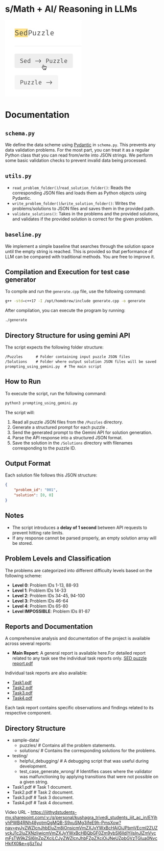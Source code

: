 # s/Math + AI/ Reasoning in LLMs

![a demonstration of the sed puzzle](imgs/image.png)

# Documentation
## ``schema.py``
We define the data scheme using [Pydantic](https://docs.pydantic.dev/latest/) in ``schema.py``. This prevents any data validation problems. For the most part, you can treat it as a regular Python class that you can read from/write into JSON strings. We perform some basic validation checks to prevent invalid data being processed.
## ``utils.py``
- ``read_problem_folder()``/``read_solution_folder()``: Reads the corresponding JSON files and loads them as Python objects using Pydantic.
- ``write_problem_folder()``/``write_solution_folder()``:
Writes the problems/solutions to JSON files and saves them in the provided path.
- ``validate_solutions()``:
Takes in the problems and the provided solutions, and validates if the provided solution is correct for the given problem.

## ``baseline.py``
We implement a simple baseline that searches through the solution space until the empty string is reached. This is provided so that performance of LLM can be compared with traditional methods. You are free to improve it.

## Compilation and Execution for test case generator
To compile and run the `generate.cpp` file, use the following command:
```sh
g++ -std=c++17 -I /opt/homebrew/include generate.cpp -o generate
```
After compilation, you can execute the program by running:
```sh
./generate
```

## Directory Structure for using gemini API 
The script expects the following folder structure:

```
/Puzzles      # Folder containing input puzzle JSON files  
/Solutions    # Folder where output solution JSON files will be saved  
prompting_using_gemini.py  # The main script  
```

## How to Run
To execute the script, run the following command:

```sh
python3 prompting_using_gemini.py
```

The script will:

1. Read all puzzle JSON files from the `/Puzzles` directory.
2. Generate a structured prompt for each puzzle .
3. Send the generated prompt to the Gemini API for solution generation.
4. Parse the API response into a structured JSON format.
5. Save the solution in the `/Solutions` directory with filenames corresponding to the puzzle ID.

## Output Format
Each solution file follows this JSON structure:

```json
{
    "problem_id": "001",
    "solution": [0, 0]
}
```

## Notes
- The script introduces a **delay of 1 second** between API requests to prevent hitting rate limits.
- If any response cannot be parsed properly, an empty solution array will be stored.

## Problem Levels and Classification
The problems are categorized into different difficulty levels based on the following scheme:

- **Level 0**: Problem IDs 1-13, 88-93
- **Level 1**: Problem IDs 14-33
- **Level 2**: Problem IDs 34-45, 94-100
- **Level 3**: Problem IDs 46-64
- **Level 4**: Problem IDs 65-80
- **Level IMPOSSIBLE**: Problem IDs 81-87

## Reports and Documentation
A comprehensive analysis and documentation of the project is available across several reports:

- **Main Report**: A general report is available here.For detailed report related to any task see the individual task reports only. [SED puzzle report.pdf](https://github.com/kushagratrivedi2005/LLMS-in-Puzzles/blob/main/SED%20puzzle%20report.pdf)

Individual task reports are also available:
- [Task1.pdf](https://github.com/kushagratrivedi2005/LLMS-in-Puzzles/blob/main/Task1.pdf)
- [Task2.pdf](https://github.com/kushagratrivedi2005/LLMS-in-Puzzles/blob/main/Task2.pdf)
- [Task3.pdf](https://github.com/kushagratrivedi2005/LLMS-in-Puzzles/blob/main/Task3.pdf)
- [Task4.pdf](https://github.com/kushagratrivedi2005/LLMS-in-Puzzles/blob/main/Task4.pdf)

Each task report contains specific observations and findings related to its respective component.

## Directory Structure
- sample-data/
  - puzzles/                # Contains all the problem statements.
  - solutions/              # Contains the corresponding solutions for the problems.
- testing/
  - helpful_debugging/      # A debugging script that was useful during development.
  - test_case_generate_wrong/ # Identifies cases where the validator was malfunctioning by applying transitions that were not possible on a given string.
- Task1.pdf                 # Task 1 document.
- Task2.pdf                 # Task 2 document.
- Task3.pdf                 # Task 3 document.
- Task4.pdf                 # Task 4 document.

Video URL - https://iiithydstudents-my.sharepoint.com/:v:/g/personal/kushagra_trivedi_students_iiit_ac_in/EYjhyhPWB4RNh48yotmQgMQB-S9xuSMg3ifeE9h-PmsXow?nav=eyJyZWZlcnJhbEluZm8iOnsicmVmZXJyYWxBcHAiOiJPbmVEcml2ZUZvckJ1c2luZXNzIiwicmVmZXJyYWxBcHBQbGF0Zm9ybSI6IldlYiIsInJlZmVycmFsTW9kZSI6InZpZXciLCJyZWZlcnJhbFZpZXciOiJNeUZpbGVzTGlua0NvcHkifX0&e=gSzTpJ
